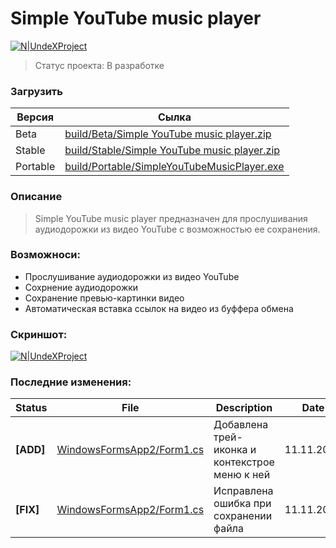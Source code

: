 # Simple YouTube music player

[![N|UndeXProject](https://i.imgur.com/ilF6GCc.png)](https://github.com/UndeXProject)

> Статус проекта: В разработке

### Загрузить
| Версия | Сылка |
| ------ | ----- |
| Beta | [build/Beta/Simple YouTube music player.zip][BetaBuild] |
| Stable | [build/Stable/Simple YouTube music player.zip][StableBuild] |
| Portable | [build/Portable/SimpleYouTubeMusicPlayer.exe][PortableBuild] |
### Описание
> Simple YouTube music player предназначен для прослушивания аудиодорожки из видео YouTube с возможностью ее сохранения.

### Возможноси:
  - Прослушивание аудиодорожки из видео YouTube
  - Сохрнение аудиодорожки
  - Сохранение превью-картинки видео
  - Автоматическая вставка ссылок на видео из буффера обмена

### Скриншот:

[![N|UndeXProject](https://i.imgur.com/EbAkHpJ.png)](https://github.com/UndeXProject)
### Последние изменения:

| Status | File | Description | Date |
| ------ | ---- | ----------- | ---- |
| __[ADD]__ | [WindowsFormsApp2/Form1.cs][Form1.cs] | Добавлена трей-иконка и контекстрое меню к ней | 11.11.2018 |
| __[FIX]__ | [WindowsFormsApp2/Form1.cs][Form1.cs] | Исправлена ошибка при сохранении файла | 11.11.2018 |



   [Form1.cs]: <https://github.com/UndeXProject/Simple-YouTube-music-player/blob/master/WindowsFormsApp2/Form1.cs>

   [BetaBuild]: <https://github.com/UndeXProject/Simple-YouTube-music-player/raw/master/build/Beta/Simple%20YouTube%20music%20player.zip>
   [StableBuild]: <https://github.com/UndeXProject/Simple-YouTube-music-player/raw/master/build/Stable/Simple%20YouTube%20music%20player.zip>
   [PortableBuild]: <https://github.com/UndeXProject/Simple-YouTube-music-player/raw/master/build/Portable/SimpleYoutubeMusicPlayer.exe>